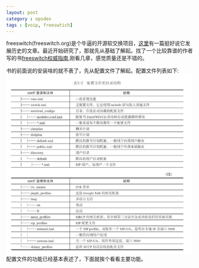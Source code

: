 ```yaml
---
layout: post
category : opsdev
tags : [voip, freeswtich]
---
```

freeswitch(freeswitch.org)是个牛逼的开源软交换项目，[这里](https://zhuanlan.zhihu.com/p/19726131)有一篇挺好说它发展历史的文章。最近开始研究了，那就先从基础了解起。找了一个比较靠谱的作者写的书[freeswitch权威指南](https://www.amazon.cn/FreeSWITCH%E6%9D%83%E5%A8%81%E6%8C%87%E5%8D%97-%E6%9D%9C%E9%87%91%E6%88%BF-%E5%BC%A0%E4%BB%A4%E8%80%83%E8%91%97/dp/B00LO7DN5C/ref=sr_1_1?s=digital-text&ie=UTF8&qid=1497273667&sr=1-1&keywords=freeswitch%E6%9D%83%E5%A8%81%E6%8C%87%E5%8D%97),刚看几章，感觉质量还是不错的。 

书的前面说的安装啥的就不表了，先从配置文件了解起。配置文件列表如下:![freeswitch_conf](/img/free_conf.jpg) 配置文件的功能已经基本表述了，下面就挨个看看主要功能。
